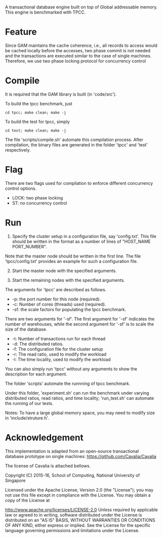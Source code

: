A transactional database engine built on top of Global addressable memory. 
This engine is benchmarked with TPCC.

# Feature #
Since GAM maintains the cache coherence, i.e., all records to access would be cached locally before the accesses, two phase commit is not needed and the transactions are executed similar to the case of single machines.
Therefore, we use two phase locking protocol for concurrency control

# Compile #
It is required that the GAM library is built (in 'code/src').

To build the tpcc benchmark, just
```
cd tpcc; make clean; make -j
```
To build the test for tpcc, simply
```
cd test; make clean; make -j
```
The file 'scripts/compile.sh' automate this compilation process.
After compilation, the binary files are generated in the folder 'tpcc' and 'test' respectively.

# Flag #
There are two flags used for compilation to enforce different concurrency control options.
* LOCK: two phase locking
* ST: no concurrency control

# Run #
1. Specify the cluster setup in a configuration file, say 'config.txt'. 
This file should be written in the format as a number of lines of "HOST_NAME PORT_NUMBER". 

Note that the master node should be written in the first line.
The file 'tpcc/config.txt' provides an example for such a configuration file.

2. Start the master node with the specified arguments.

3. Start the remaining nodes with the specified arguments.


The arguments for 'tpcc' are described as follows.
* -p: the port number for this node (required).
* -c: Number of cores (threads) used (required).
* -sf: the scale factors for populating the tpcc benchmark. 

There are two arguments for '-sf'.
The first argument for '-sf' indicates the number of warehouses, while the second argument for '-sf' is to scale the size of the database. 

* -t: Number of transactions run for each thread
* -d: The distributed ratios.
* -f: The configuration file for the cluster setup
* -r: The read ratio, used to modify the workload
* -l: The time locality, used to modify the workload

You can also simply run 'tpcc' without any arguments to show the description for each argument.

The folder 'scripts' automate the runnning of tpcc benchmark. 

Under this folder, 'experiment.sh' can run the benchmark under varying distributed ratios, read ratios, and time locality;
'run_test.sh' can automate the running of our tests.

Notes: To have a large global memory space, you may need to modify size in 'include/struture.h'. 


# Acknowledgement #
This implementation is adapted from an open-source transactional database prototype on single machines:
https://github.com/Cavalia/Cavalia

The license of Cavalia is attached bellows.

Copyright (C) 2015-16, School of Computing, National University of Singapore

Licensed under the Apache License, Version 2.0 (the "License"); you may not use this file except in compliance with the License. You may obtain a copy of the License at

 http://www.apache.org/licenses/LICENSE-2.0
Unless required by applicable law or agreed to in writing, software distributed under the License is distributed on an "AS IS" BASIS, WITHOUT WARRANTIES OR CONDITIONS OF ANY KIND, either express or implied. See the License for the specific language governing permissions and limitations under the License.
